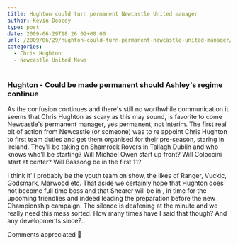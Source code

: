 ```yaml
---
title: Hughton could turn permanent Newcastle United manager
author: Kevin Doocey
type: post
date: 2009-06-29T18:26:02+00:00
url: /2009/06/29/hughton-could-turn-permanent-newcastle-united-manager/
categories:
  - Chris Hughton
  - Newcastle United News
---
```


### Hughton - Could be made permanent should Ashley's regime continue

As the confusion continues and there's still no worthwhile communication it seems that Chris Hughton as scary as this may sound, is favorite to come Newcastle's permanent manager, yes permanent, not interim. The first real bit of action from Newcastle (or someone) was to re appoint Chris Hughton to first team duties and get them organised for their pre-season, staring in Ireland. They'll be taking on Shamrock Rovers in Tallagh Dublin and who knows who'll be starting? Will Michael Owen start up front? Will Coloccini start at center? Will Bassong be in the first 11?

I think it'll probably be the youth team on show, the likes of Ranger, Vuckic, Godsmark, Marwood etc. That aside we certainly hope that Hughton does not become full time boss and that Shearer will be in , in time for the upcoming friendlies and indeed leading the preparation before the new Championship campaign. The silence is deafening at the minute and we really need this mess sorted. How many times have I said that though? And any developments since?..

Comments appreciated 🙂

